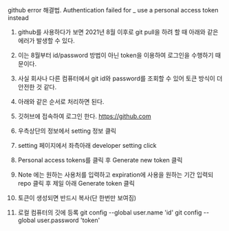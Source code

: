 github error 해결법. Authentication failed for _ use a personal access token instead
1. github를 사용하다가 보면 2021년 8월 이후로 git pull을 하려 할 때 아래와 같은 에러가 발생할 수 있다. 
2. 이는 8월부터 id/password 방법이 아닌 token을 이용하여 로그인을 수행하기 때문이다. 
3. 사실 회사나 다른 컴퓨터에서 git id와 password를 조회할 수 있어 토큰 방식이 더 안전한 것 같다. 
4. 아래와 같은 순서로 처리하면 된다. 


1. 깃허브에 접속하여 로그인 한다. https://github.com
2. 우측상단의 정보에서 setting 정보 클릭
3. setting 페이지에서 좌측아래 developer setting click
4. Personal access tokens를 클릭 후 Generate new token 클릭
5. Note 에는 원하는 사용처를 입력하고 expiration에 사용을 원하는 기간 입력되 repo 클릭 후 제일 아래 Generate token 클릭
6. 토큰이 생성되면 반드시 복사(단 한번만 보여짐)
7. 로컬 컴퓨터의 깃에 등록
   git config --global user.name 'id'
   git config --global user.password 'token'